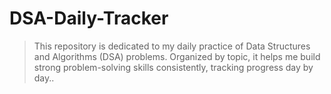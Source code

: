 # DSA-Daily-Tracker
> This repository is dedicated to my daily practice of Data Structures and Algorithms (DSA) problems.  Organized by topic, it helps me build strong problem-solving skills consistently, tracking progress day by day..
